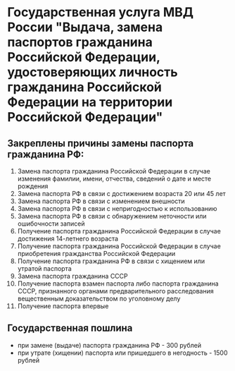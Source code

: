 # Государственная услуга МВД России "Выдача, замена паспортов гражданина Российской Федерации, удостоверяющих личность гражданина Российской Федерации на территории Российской Федерации"

## Закреплены причины замены паспорта гражданина РФ:
1. Замена паспорта гражданина Российской Федерации в случае изменения фамилии, имени, отчества, сведений о дате и месте рождения
2. Замена паспорта РФ в связи с достижением возраста 20 или 45 лет
3. Замена паспорта РФ в связи с изменением внешности
4. Замена паспорта РФ в связи с непригодностью к использованию
5. Замена паспорта РФ в связи с обнаружением неточности или ошибочности записей
6. Получение паспорта гражданина Российской Федерации в случае достижения 14-летнего возраста
7. Получение паспорта гражданина Российской Федерации в случае приобретения гражданства Российской Федерации
8. Получение паспорта гражданина РФ в связи с хищением или утратой паспорта
9. Замена паспорта гражданина СССР
10. Получение паспорта взамен паспорта либо паспорта гражданина СССР, признанного органами предварительного расследования вещественным доказательством по уголовному делу
11. Получение паспорта впервые

## Государственная пошлина
 * при замене (выдаче) паспорта гражданина РФ - 300 рублей
 * при утрате (хищении) паспорта или пришедшего в негодность - 1500 рублей
 